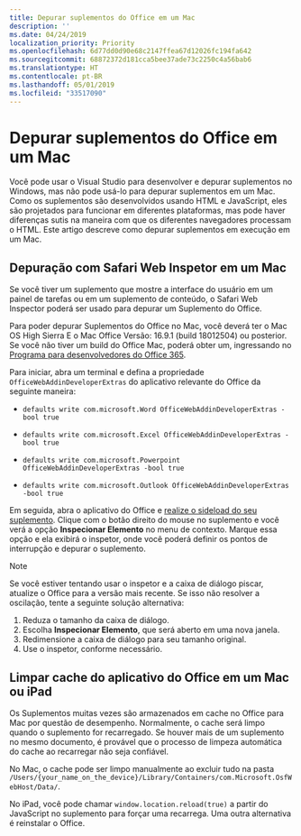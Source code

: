 ```yaml
---
title: Depurar suplementos do Office em um Mac
description: ''
ms.date: 04/24/2019
localization_priority: Priority
ms.openlocfilehash: 6d77dd0d90e68c2147ffea67d12026fc194fa642
ms.sourcegitcommit: 68872372d181cca5bee37ade73c2250c4a56bab6
ms.translationtype: HT
ms.contentlocale: pt-BR
ms.lasthandoff: 05/01/2019
ms.locfileid: "33517090"
---
```

# <a name="debug-office-add-ins-on-a-mac"></a>Depurar suplementos do Office em um Mac

Você pode usar o Visual Studio para desenvolver e depurar suplementos no Windows, mas não pode usá-lo para depurar suplementos em um Mac. Como os suplementos são desenvolvidos usando HTML e JavaScript, eles são projetados para funcionar em diferentes plataformas, mas pode haver diferenças sutis na maneira com que os diferentes navegadores processam o HTML. Este artigo descreve como depurar suplementos em execução em um Mac.

## <a name="debugging-with-safari-web-inspector-on-a-mac"></a>Depuração com Safari Web Inspetor em um Mac

Se você tiver um suplemento que mostre a interface do usuário em um painel de tarefas ou em um suplemento de conteúdo, o Safari Web Inspector poderá ser usado para depurar um Suplemento do Office.

Para poder depurar Suplementos do Office no Mac, você deverá ter o Mac OS High Sierra E o Mac Office Versão: 16.9.1 (build 18012504) ou posterior. Se você não tiver um build do Office Mac, poderá obter um, ingressando no [Programa para desenvolvedores do Office 365](https://aka.ms/o365devprogram).

Para iniciar, abra um terminal e defina a propriedade `OfficeWebAddinDeveloperExtras` do aplicativo relevante do Office da seguinte maneira:

- `defaults write com.microsoft.Word OfficeWebAddinDeveloperExtras -bool true`

- `defaults write com.microsoft.Excel OfficeWebAddinDeveloperExtras -bool true`

- `defaults write com.microsoft.Powerpoint OfficeWebAddinDeveloperExtras -bool true`

- `defaults write com.microsoft.Outlook OfficeWebAddinDeveloperExtras -bool true`

Em seguida, abra o aplicativo do Office e [realize o sideload do seu suplemento](sideload-an-office-add-in-on-ipad-and-mac.md). Clique com o botão direito do mouse no suplemento e você verá a opção **Inspecionar Elemento** no menu de contexto.  Marque essa opção e ela exibirá o inspetor, onde você poderá definir os pontos de interrupção e depurar o suplemento.

> [!NOTE]
> Se você estiver tentando usar o inspetor e a caixa de diálogo piscar, atualize o Office para a versão mais recente. Se isso não resolver a oscilação, tente a seguinte solução alternativa:
> 1. Reduza o tamanho da caixa de diálogo.
> 2. Escolha **Inspecionar Elemento**, que será aberto em uma nova janela.
> 3. Redimensione a caixa de diálogo para seu tamanho original.
> 4. Use o inspetor, conforme necessário.

## <a name="clearing-the-office-applications-cache-on-a-mac-or-ipad"></a>Limpar cache do aplicativo do Office em um Mac ou iPad

Os Suplementos muitas vezes são armazenados em cache no Office para Mac por questão de desempenho. Normalmente, o cache será limpo quando o suplemento for recarregado. Se houver mais de um suplemento no mesmo documento, é provável que o processo de limpeza automática do cache ao recarregar não seja confiável.

No Mac, o cache pode ser limpo manualmente ao excluir tudo na pasta `/Users/{your_name_on_the_device}/Library/Containers/com.Microsoft.OsfWebHost/Data/`.

No iPad, você pode chamar `window.location.reload(true)` a partir do JavaScript no suplemento para forçar uma recarrega. Uma outra alternativa é reinstalar o Office.
